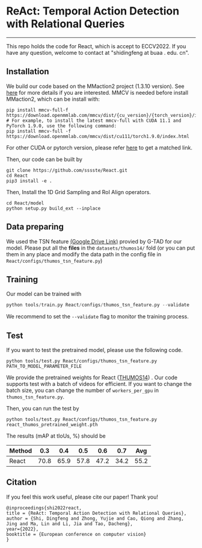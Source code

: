 # ReAct: Temporal Action Detection with Relational Queries

---
This repo holds the code for React, which is accept to ECCV2022. If you have any question, welcome to contact at "shidingfeng at buaa . edu. cn".


## Installation
We build our code based on the MMaction2 project (1.3.10 version). See [here](https://github.com/open-mmlab/mmaction2) for more details if you are interested.
MMCV is needed before install MMaction2, which can be install with:
```shell
pip install mmcv-full-f https://download.openmmlab.com/mmcv/dist/{cu_version}/{torch_version}/index.html
# For example, to install the latest mmcv-full with CUDA 11.1 and PyTorch 1.9.0, use the following command:
pip install mmcv-full -f https://download.openmmlab.com/mmcv/dist/cu111/torch1.9.0/index.html

```
For other CUDA or pytorch version, please refer [here](https://github.com/open-mmlab/mmcv) to get a matched link. 


Then, our code can be built by 
```shell
git clone https://github.com/sssste/React.git
cd React
pip3 install -e .
```

Then, Install the 1D Grid Sampling and RoI Align operators. 
```shell
cd React/model
python setup.py build_ext --inplace
```

## Data preparing 
We used the TSN feature [(Google Drive Link)](https://drive.google.com/drive/folders/1-19PgCRTTNfy2RWGErvUUlT0_3J-qEb8) provied by G-TAD for our model. Please put all the **files** in the ```datasets/thumos14/``` fold (or you can put them in any place and modify the data path in the config file in ```React/configs/thumos_tsn_feature.py```)

## Training

Our model can be trained with

```python
python tools/train.py React/configs/thumos_tsn_feature.py --validate 
```

We recommend to set the `--validate` flag to monitor the training process.
 
## Test
If you want to test the pretrained model, please use the following code.
```shell
python tools/test.py React/configs/thumos_tsn_feature.py PATH_TO_MODEL_PARAMETER_FILE
```

We provide the pretrained weights for React ([THUMOS14](https://drive.google.com/file/d/1pcfJ6G5SC_zNeWG11cxtXAhj2rJVrz8q/view?usp=sharing)) . Our code supports test with a batch of videos for efficient. If you want to change the batch size, you can change the number of ```workers_per_gpu``` in ```thumos_tsn_feature.py```. 

Then, you can run the test by 
```shell
python tools/test.py React/configs/thumos_tsn_feature.py react_thumos_pretrained_weight.pth
```

The results (mAP at tIoUs, %) should be 

| Method | 0.3  |  0.4 | 0.5 |0.6 | 0.7| Avg|
|--------|------|-----|-----|-----|-----|-----|
| React  | 70.8 |65.9|57.8|47.2|34.2|55.2

## Citation
If you feel this work useful, please cite our paper! Thank you!
```
@inproceedings{shi2022react,
title = {ReAct: Temporal Action Detection with Relational Queries},
author = {Shi, Dingfeng and Zhong, Yujie and Cao, Qiong and Zhang, Jing and Ma, Lin and Li, Jia and Tao, Dacheng},
year={2022},
booktitle = {European conference on computer vision}
}
```

